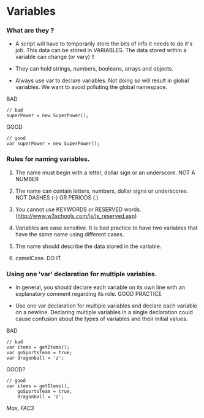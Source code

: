 # Variables

### What are they ?

* A script will have to temporarily store the bits of info it needs to do it's job. This data can be stored in VARIABLES. The data stored within a variable can change (or vary) !!

* They can hold strings, numbers, booleans, arrays and objects.

* Always use var to declare variables. Not doing so will result in global variables. We want to avoid polluting the global namespace.

BAD

    // bad
    superPower = new SuperPower();

GOOD

    // good
    var superPower = new SuperPower();
    
    
### Rules for naming variables.

1. The name must begin with a letter, dollar sign or an underscore. NOT A NUMBER

2. The name can contain letters, numbers, dollar signs or underscores. NOT DASHES (-) OR PERIODS (.)

3. You cannot use KEYWORDS or RESERVED words. (http://www.w3schools.com/js/js_reserved.asp)

4. Variables are case sensitive. It is bad practice to have two variables that have the same name using different cases.

5. The name should describe the data stored in the variable.

6. camelCase. DO IT

### Using one 'var' declaration for multiple variables.

* In general, you should declare each variable on its own line with an explanatory comment regarding its role. GOOD PRACTICE

* Use one var declaration for multiple variables and declare each variable on a newline. Declaring multiple variables in a single declaration could cause confusion about the types of variables and their initial values.

BAD

    // bad
    var items = getItems();
    var goSportsTeam = true;
    var dragonball = 'z';

GOOD?

    // good
    var items = getItems(),
        goSportsTeam = true,
        dragonball = 'z';
        
        
*Max, FAC3*